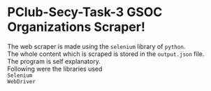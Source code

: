 # PClub-Secy-Task-3 GSOC Organizations Scraper!
The web scraper is made using the `selenium` library of `python`.  
The whole content which is scraped is stored in the `output.json` file.  
The program is self explanatory.  
Following were the libraries used  
`Selenium`  
`WebDriver`  




